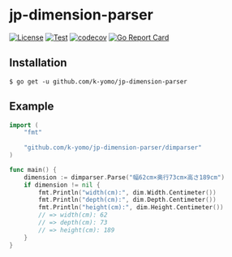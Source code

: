 # jp-dimension-parser
[![License](https://img.shields.io/badge/License-Apache_2.0-blue.svg)](https://opensource.org/licenses/Apache-2.0)
[![Test](https://github.com/k-yomo/jp-dimension-parser/actions/workflows/test.yml/badge.svg?branch=main)](https://github.com/k-yomo/jp-dimension-parser/actions/workflows/test.yml)
[![codecov](https://codecov.io/gh/k-yomo/jp-dimension-parser/branch/main/graph/badge.svg)](https://codecov.io/gh/k-yomo/jp-dimension-parser)
[![Go Report Card](https://goreportcard.com/badge/github.com/k-yomo/jp-dimension-parser)](https://goreportcard.com/report/github.com/k-yomo/jp-dimension-parser)


## Installation
```shell
$ go get -u github.com/k-yomo/jp-dimension-parser
```

## Example
```go
import (
    "fmt"
	
    "github.com/k-yomo/jp-dimension-parser/dimparser"
)

func main() {
    dimension := dimparser.Parse("幅62cm×奥行73cm×高さ189cm")
    if dimension != nil {
        fmt.Println("width(cm):", dim.Width.Centimeter())
        fmt.Println("depth(cm):", dim.Depth.Centimeter())
        fmt.Println("height(cm):", dim.Height.Centimeter())
        // => width(cm): 62 
        // => depth(cm): 73 
        // => height(cm): 189
    }
}
```
